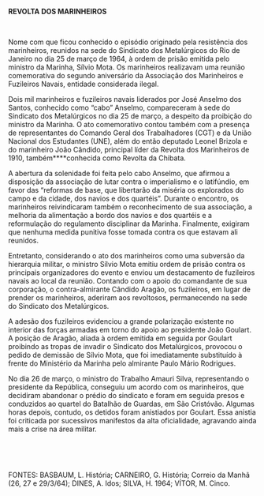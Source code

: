 **REVOLTA DOS MARINHEIROS**

 

Nome com que ficou conhecido o episódio originado pela resistência dos
marinheiros, reunidos na sede do Sindicato dos Metalúrgicos do Rio de
Janeiro no dia 25 de março de 1964, à ordem de prisão emitida pelo
ministro da Marinha, Sílvio Mota. Os marinheiros realizavam uma reunião
comemorativa do segundo aniversário da Associação dos Marinheiros e
Fuzileiros Navais, entidade considerada ilegal.

Dois mil marinheiros e fuzileiros navais liderados por José Anselmo dos
Santos, conhecido como “cabo” Anselmo, compareceram à sede do Sindicato
dos Metalúrgicos no dia 25 de março, a despeito da proibição do ministro
da Marinha. O ato comemorativo contou também com a presença de
representantes do Comando Geral dos Trabalhadores (CGT) e da União
Nacional dos Estudantes (UNE), além do então deputado Leonel Brizola e
do marinheiro João Cândido, principal líder da Revolta dos Marinheiros
de 1910, também****conhecida como Revolta da Chibata.

A abertura da solenidade foi feita pelo cabo Anselmo, que afirmou a
disposição da associação de lutar contra o imperialismo e o latifúndio,
em favor das “reformas de base, que libertarão da miséria os explorados
do campo e da cidade, dos navios e dos quartéis”. Durante o encontro, os
marinheiros reivindicaram também o reconhecimento de sua associação, a
melhoria da alimentação a bordo dos navios e dos quartéis e a
reformulação do regulamento disciplinar da Marinha. Finalmente, exigiram
que nenhuma medida punitiva fosse tomada contra os que estavam ali
reunidos.

Entretanto, considerando o ato dos marinheiros como uma subversão da
hierarquia militar, o ministro Sílvio Mota emitiu ordem de prisão contra
os principais organizadores do evento e enviou um destacamento de
fuzileiros navais ao local da reunião. Contando com o apoio do
comandante de sua corporação, o contra-almirante Cândido Aragão, os
fuzileiros, em lugar de prender os marinheiros, aderiram aos revoltosos,
permanecendo na sede do Sindicato dos Metalúrgicos.

A adesão dos fuzileiros evidenciou a grande polarização existente no
interior das forças armadas em torno do apoio ao presidente João
Goulart. A posição de Aragão, aliada à ordem emitida em seguida por
Goulart proibindo as tropas de invadir o Sindicato dos Metalúrgicos,
provocou o pedido de demissão de Sílvio Mota, que foi imediatamente
substituído à frente do Ministério da Marinha pelo almirante Paulo Mário
Rodrigues.

No dia 26 de março, o ministro do Trabalho Amauri Silva, representando o
presidente da República, conseguiu um acordo com os marinheiros, que
decidiram abandonar o prédio do sindicato e foram em seguida presos e
conduzidos ao quartel do Batalhão de Guardas, em São Cristóvão. Algumas
horas depois, contudo, os detidos foram anistiados por Goulart. Essa
anistia foi criticada por sucessivos manifestos da alta oficialidade,
agravando ainda mais a crise na área militar.

 

 

FONTES: BASBAUM, L. História; CARNEIRO, G. História; Correio da Manhã
(26, 27 e 29/3/64); DINES, A. Idos; SILVA, H. 1964; VÍTOR, M. Cinco.

 
